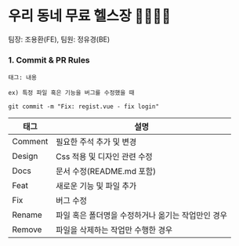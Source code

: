# 우리 동네 무료 헬스장 🏋️‍♀️🏋️‍♂️
팀장: 조용환(FE), 팀원: 정유경(BE)

### 1. Commit & PR Rules
```
태그: 내용

ex) 특정 파일 혹은 기능을 버그를 수정했을 때

git commit -m "Fix: regist.vue - fix login"
```


| 태그 |	설명 |
|----------|--------------|
| Comment | 필요한 주석 추가 및 변경 |
| Design | Css 적용 및 디자인 관련 수정 |
| Docs | 문서 수정(README.md 포함) |
| Feat | 새로운 기능 및 파일 추가 |
| Fix | 버그 수정 |
| Rename | 파일 혹은 폴더명을 수정하거나 옮기는 작업만인 경우 |
| Remove | 파일을 삭제하는 작업만 수행한 경우 |
<br/>